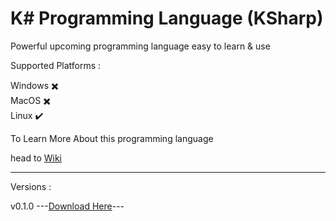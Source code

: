 # K# Programming Language (KSharp)

Powerful upcoming programming language easy to learn & use

Supported Platforms :

Windows ✖️
<br />
MacOS  ✖️
<br />
Linux :heavy_check_mark:

To Learn More About this programming language

head to [Wiki](https://github.com/syllicasoftware/KSharp-Language/wiki)

----------------------------------------------------------------------------

Versions :

v0.1.0 ---[Download Here](https://github.com/syllicasoftware/KSharp-Language/releases/download/v0.1.0/KSharp-0.1.0.tar.gz)---

